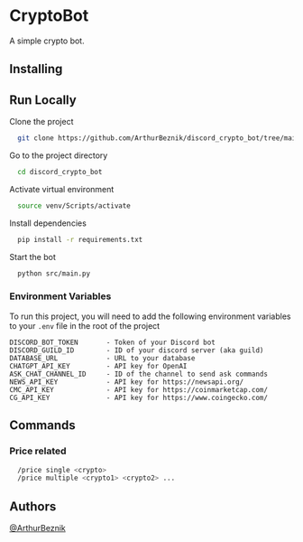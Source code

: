 
# CryptoBot

A simple crypto bot.

## Installing

## Run Locally

Clone the project

```bash
  git clone https://github.com/ArthurBeznik/discord_crypto_bot/tree/main
```

Go to the project directory

```bash
  cd discord_crypto_bot
```

Activate virtual environment

```bash
  source venv/Scripts/activate
```

Install dependencies

```bash
  pip install -r requirements.txt
```

Start the bot

```bash
  python src/main.py
```

### Environment Variables

To run this project, you will need to add the following environment variables to your ```.env``` file in the root of the project

```
DISCORD_BOT_TOKEN       - Token of your Discord bot
DISCORD_GUILD_ID        - ID of your discord server (aka guild)
DATABASE_URL            - URL to your database
CHATGPT_API_KEY         - API key for OpenAI
ASK_CHAT_CHANNEL_ID     - ID of the channel to send ask commands
NEWS_API_KEY            - API key for https://newsapi.org/
CMC_API_KEY             - API key for https://coinmarketcap.com/
CG_API_KEY              - API key for https://www.coingecko.com/
```

## Commands

### Price related
```bash
  /price single <crypto>
  /price multiple <crypto1> <crypto2> ...
```

###


## Authors

[@ArthurBeznik](https://github.com/ArthurBeznik)